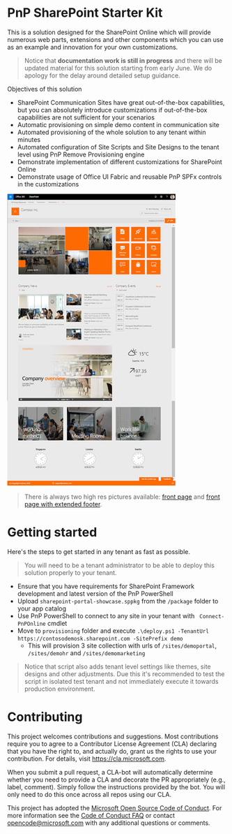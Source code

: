 
# PnP SharePoint Starter Kit

This is a solution designed for the SharePoint Online which will provide numerous web parts, extensions and other components which you can use as an example and innovation for your own customizations. 

> Notice that **documentation work is still in progress** and there will be updated material for this solution starting from early June. We do apology for the delay around detailed setup guidance.

Objectives of this solution
- SharePoint Communication Sites have great out-of-the-box capabilities, but you can absolutely introduce customizations if out-of-the-box capabilities are not sufficient for your scenarios
- Automatic provisioning on simple demo content in communication site
- Automated provisioning of the whole solution to any tenant within minutes
- Automated configuration of Site Scripts and Site Designs to the tenant level using PnP Remove Provisioning engine
- Demonstrate implementation of different customizations for SharePoint Online
- Demonstrate usage of Office UI Fabric and reusable PnP SPFx controls in the customizations

![image](./assets/images/default-front-page.png)

> There is always two high res pictures available: [front page](./assets/images/hihg-res-default-home-page.png) and [front page with extended footer](./assets/images/hihg-res-default-home-page-extended-footer.png).


# Getting started

Here's the steps to get started in any tenant as fast as possible.

> You will need to be a tenant administrator to be able to deploy this solution properly to your tenant.

- Ensure that you have requirements for SharePoint Framework development and latest version of the PnP PowerShell
- Upload `sharepoint-portal-showcase.sppkg` from the `/package` folder to your app catalog
- Use PnP PowerShell to connect to any site in your tenant with ` Connect-PnPOnline` cmdlet
- Move to `provisioning` folder and execute `.\deploy.ps1 -TenantUrl https://contosodemosk.sharepoint.com -SitePrefix demo`
    - This will provision 3 site collection with urls of `/sites/demoportal`, `/sites/demohr` and `/sites/demomarketing`

> Notice that script also adds tenant level settings like themes, site designs and other adjustments. Due this it's recommended to test the script in isolated test tenant and not immediately execute it towards production environment.


# Contributing

This project welcomes contributions and suggestions.  Most contributions require you to agree to a
Contributor License Agreement (CLA) declaring that you have the right to, and actually do, grant us
the rights to use your contribution. For details, visit https://cla.microsoft.com.

When you submit a pull request, a CLA-bot will automatically determine whether you need to provide
a CLA and decorate the PR appropriately (e.g., label, comment). Simply follow the instructions
provided by the bot. You will only need to do this once across all repos using our CLA.

This project has adopted the [Microsoft Open Source Code of Conduct](https://opensource.microsoft.com/codeofconduct/).
For more information see the [Code of Conduct FAQ](https://opensource.microsoft.com/codeofconduct/faq/) or
contact [opencode@microsoft.com](mailto:opencode@microsoft.com) with any additional questions or comments.
